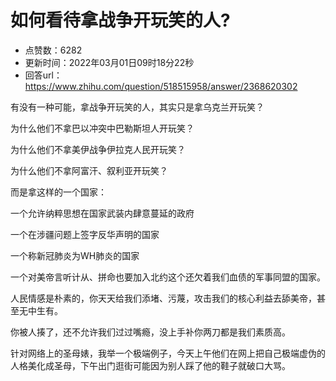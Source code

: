 # 如何看待拿战争开玩笑的人?
- 点赞数：6282
- 更新时间：2022年03月01日09时18分22秒
- 回答url：https://www.zhihu.com/question/518515958/answer/2368620302
<body>
 <p data-pid="7lv01Rpf">有没有一种可能，拿战争开玩笑的人，其实只是拿乌克兰开玩笑？</p>
 <p data-pid="I_hSuIrM">为什么他们不拿巴以冲突中巴勒斯坦人开玩笑？</p>
 <p data-pid="noS6Jnzg">为什么他们不拿美伊战争伊拉克人民开玩笑？</p>
 <p data-pid="coKNqcGz">为什么他们不拿阿富汗、叙利亚开玩笑？</p>
 <p data-pid="mNTtW5Sl">而是拿这样的一个国家：</p>
 <p data-pid="U7w0Mwxh">一个允许纳粹思想在国家武装内肆意蔓延的政府</p>
 <p data-pid="us4VT9jH">一个在涉疆问题上签字反华声明的国家</p>
 <p data-pid="hb70tA6C">一个称新冠肺炎为WH肺炎的国家</p>
 <p data-pid="Pkbpv7gB">一个对美帝言听计从、拼命也要加入北约这个还欠着我们血债的军事同盟的国家。</p>
 <p data-pid="wMK-uKI6">人民情感是朴素的，你天天给我们添堵、污蔑，攻击我们的核心利益去舔美帝，甚至无中生有。</p>
 <p data-pid="81gNDZyq">你被人揍了，还不允许我们过过嘴瘾，没上手补你两刀都是我们素质高。</p>
 <p data-pid="ni_bKpiJ">针对网络上的圣母婊，我举一个极端例子，今天上午他们在网上把自己极端虚伪的人格美化成圣母，下午出门逛街可能因为别人踩了他的鞋子就破口大骂。</p>
 <p></p>
</body>